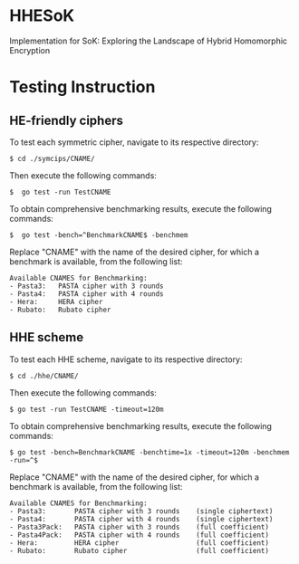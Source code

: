 # HHESoK

Implementation for SoK: Exploring the Landscape of Hybrid Homomorphic Encryption

# Testing Instruction

## HE-friendly ciphers

To test each symmetric cipher, navigate to its respective directory:

    $ cd ./symcips/CNAME/

Then execute the following commands:

    $  go test -run TestCNAME

To obtain comprehensive benchmarking results, execute the following commands:

    $  go test -bench=^BenchmarkCNAME$ -benchmem

Replace "CNAME" with the name of the desired cipher, for which a benchmark is
available, from the following list:

    Available CNAMES for Benchmarking:
    - Pasta3:   PASTA cipher with 3 rounds
    - Pasta4:   PASTA cipher with 4 rounds
    - Hera:     HERA cipher
    - Rubato:   Rubato cipher

## HHE scheme

To test each HHE scheme, navigate to its respective directory:

    $ cd ./hhe/CNAME/

Then execute the following commands:

    $ go test -run TestCNAME -timeout=120m

To obtain comprehensive benchmarking results, execute the following commands:

    $ go test -bench=BenchmarkCNAME -benchtime=1x -timeout=120m -benchmem -run=^$

Replace "CNAME" with the name of the desired cipher, for which a benchmark is
available, from the following list:

    Available CNAMES for Benchmarking:
    - Pasta3:       PASTA cipher with 3 rounds    (single ciphertext)
    - Pasta4:       PASTA cipher with 4 rounds    (single ciphertext)
    - Pasta3Pack:   PASTA cipher with 3 rounds    (full coefficient)
    - Pasta4Pack:   PASTA cipher with 4 rounds    (full coefficient)
    - Hera:         HERA cipher                   (full coefficient)
    - Rubato:       Rubato cipher                 (full coefficient)

